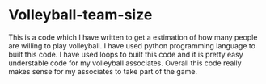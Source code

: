 # Volleyball-team-size
This is a code which I have written to get a estimation of how many people are willing to play volleyball.
I have used python programming language to built this code.
I have used loops to built this code and it is pretty easy understable code for my volleyball associates.
Overall this code really makes sense for my associates to take part of the game.
